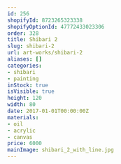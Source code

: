 ```yaml
---
id: 256
shopifyId: 8723265323338
shopifyOptionId: 47772433023306
order: 328
title: Shibari 2
slug: shibari-2
url: art-works/shibari-2
aliases: []
categories:
- shibari
- painting
inStock: true
isVisible: true
height: 120
width: 80
date: 2017-01-01T00:00:00Z
materials:
- oil
- acrylic
- canvas
price: 6000
mainImage: shibari_2_with_line.jpg
---
```

